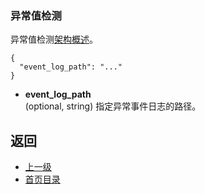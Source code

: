 ### 异常值检测
异常值检测[架构概述](../../Introduction/Architectureoverview/Outlierdetection.md)。

```
{
  "event_log_path": "..."
}
```
- **event_log_path**<br />
	(optional, string) 指定异常事件日志的路径。

## 返回
- [上一级](../Clustermanager.md)
- [首页目录](../../README.md)
